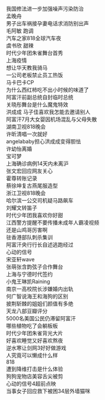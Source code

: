我国修法进一步加强噪声污染防治  
孟晚舟  
男子出车祸接孕妻电话求消防别出声  
毛阿敏 跑调  
汽车之家818全球汽车夜  
虞书欣 甜辣  
时代少年团朱雀舞台首秀  
上海疫情  
想让华天教我骑马  
一公司老板禁止员工热饭  
马卡巴卡CP  
为什么西红柿吃不出小时候的味道了  
阿富汗前副总统自封临时总统  
关晓彤舞台是什么魔鬼特效  
洪成成 马子佳喜欢我怎能去邀请别人  
阿富汗7月大女婴因机场混乱与父母失散  
湖南卫视818晚会  
许昕清唱一次就好  
angelababy担心洪成成变得胆怯  
许幼怡离婚  
宝可梦  
上海确诊病例14天内未离沪  
张文宏回应网友关心  
霍尊转账记录  
蔡徐坤复古燕尾服造型  
浙江卫视818晚会  
哈尔滨一公交司机疑马路飙车  
刘耀文转笛子  
时代少年团我喜欢你好甜  
江西警方提醒不要传播未成年人霸凌视频  
还是山鸡哥厉害啊  
驻香港部队刺杀集训  
阿富汗央行行长自述逃跑经过  
心动的信号  
宋亚轩wave  
张萌张含韵弦子合作舞台  
上海与宁德时代签约  
小鬼王琳凯Raining  
南京一高校院长涉嫌婚内出轨  
何广智说海王和海狗的区别  
披荆斩棘的姐姐们颜值有多绝  
天龙八部豆瓣评分  
5000名美国公民仍滞留阿富汗  
哪些植物吃了会躺板板  
时代少年团朱雀背光大片  
好喜欢睡觉又好喜欢熬夜  
逆水寒让剑网3好好做游戏  
人究竟可以懒成什么样  
818  
遭到降维打击是什么体验  
狗狗宠物店美容舌尖被剪  
心动的信号4超前点映  
当事女子回应救下被困34层外墙猫咪  
